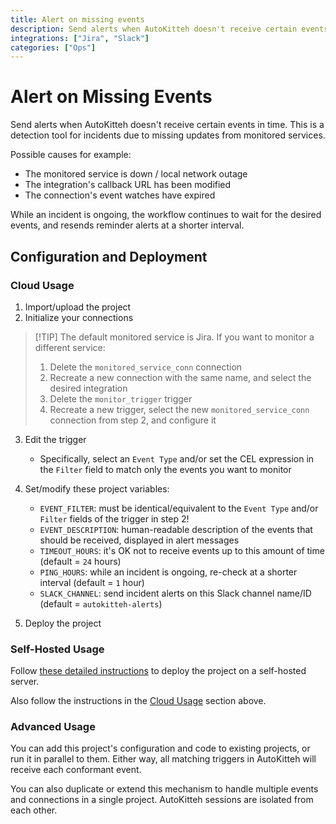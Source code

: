 ```yaml
---
title: Alert on missing events
description: Send alerts when AutoKitteh doesn't receive certain events in time
integrations: ["Jira", "Slack"]
categories: ["Ops"]
---
```


# Alert on Missing Events

Send alerts when AutoKitteh doesn't receive certain events in time. This is a
detection tool for incidents due to missing updates from monitored services.

Possible causes for example:

- The monitored service is down / local network outage
- The integration's callback URL has been modified
- The connection's event watches have expired

While an incident is ongoing, the workflow continues to wait for the desired
events, and resends reminder alerts at a shorter interval.

## Configuration and Deployment

### Cloud Usage

1. Import/upload the project
2. Initialize your connections

> [!TIP] The default monitored service is Jira. If you want to monitor a
> different service:
>
> 1. Delete the `monitored_service_conn` connection
> 2. Recreate a new connection with the same name, and select the desired
>    integration
> 3. Delete the `monitor_trigger` trigger
> 4. Recreate a new trigger, select the new `monitored_service_conn`
>    connection from step 2, and configure it

3. Edit the trigger

   - Specifically, select an `Event Type` and/or set the CEL expression in
     the `Filter` field to match only the events you want to monitor

4. Set/modify these project variables:

   - `EVENT_FILTER`: must be identical/equivalent to the `Event Type` and/or
     `Filter` fields of the trigger in step 2!
   - `EVENT_DESCRIPTION`: human-readable description of the events that should
     be received, displayed in alert messages
   - `TIMEOUT_HOURS`: it's OK not to receive events up to this amount of time
     (default = `24` hours)
   - `PING_HOURS`: while an incident is ongoing, re-check at a shorter interval
     (default = `1` hour)
   - `SLACK_CHANNEL`: send incident alerts on this Slack channel name/ID
     (default = `autokitteh-alerts`)

5. Deploy the project

### Self-Hosted Usage

Follow [these detailed instructions](https://docs.autokitteh.com/get_started/deployment)
to deploy the project on a self-hosted server.

Also follow the instructions in the [Cloud Usage](#cloud-usage) section above.

### Advanced Usage

You can add this project's configuration and code to existing projects, or run
it in parallel to them. Either way, all matching triggers in AutoKitteh will
receive each conformant event.

You can also duplicate or extend this mechanism to handle multiple events and
connections in a single project. AutoKitteh sessions are isolated from each
other.
